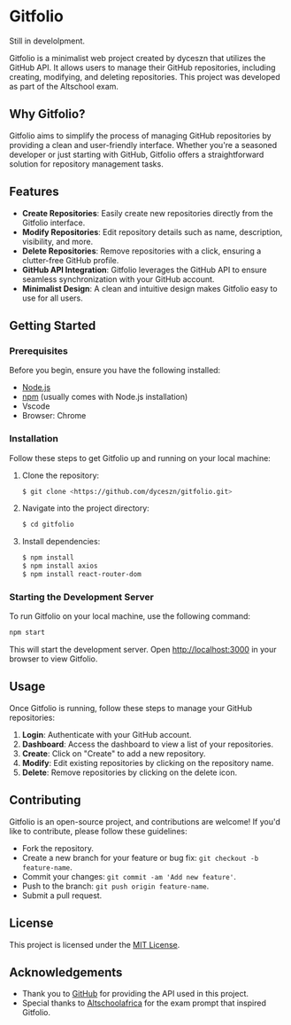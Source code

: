 # Gitfolio

Still in develolpment.

Gitfolio is a minimalist web project created by dyceszn that utilizes the GitHub API. It allows users to manage their GitHub repositories, including creating, modifying, and deleting repositories. This project was developed as part of the Altschool exam.

## Why Gitfolio?

Gitfolio aims to simplify the process of managing GitHub repositories by providing a clean and user-friendly interface. Whether you're a seasoned developer or just starting with GitHub, Gitfolio offers a straightforward solution for repository management tasks.

## Features

- **Create Repositories**: Easily create new repositories directly from the Gitfolio interface.
- **Modify Repositories**: Edit repository details such as name, description, visibility, and more.
- **Delete Repositories**: Remove repositories with a click, ensuring a clutter-free GitHub profile.
- **GitHub API Integration**: Gitfolio leverages the GitHub API to ensure seamless synchronization with your GitHub account.
- **Minimalist Design**: A clean and intuitive design makes Gitfolio easy to use for all users.

## Getting Started

### Prerequisites

Before you begin, ensure you have the following installed:

- [Node.js](https://nodejs.org/)
- [npm](https://www.npmjs.com/) (usually comes with Node.js installation)
- Vscode
- Browser: Chrome

### Installation

Follow these steps to get Gitfolio up and running on your local machine:

1. Clone the repository:

   ```bash
   $ git clone <https://github.com/dyceszn/gitfolio.git>

   ```

2. Navigate into the project directory:

   ```bash
   $ cd gitfolio

   ```

3. Install dependencies:

   ```bash
   $ npm install
   $ npm install axios
   $ npm install react-router-dom
   ```

### Starting the Development Server

To run Gitfolio on your local machine, use the following command:

```bash
npm start
```

This will start the development server. Open [http://localhost:3000](http://localhost:3000/) in your browser to view Gitfolio.

## Usage

Once Gitfolio is running, follow these steps to manage your GitHub repositories:

1. **Login**: Authenticate with your GitHub account.
2. **Dashboard**: Access the dashboard to view a list of your repositories.
3. **Create**: Click on "Create" to add a new repository.
4. **Modify**: Edit existing repositories by clicking on the repository name.
5. **Delete**: Remove repositories by clicking on the delete icon.

## Contributing

Gitfolio is an open-source project, and contributions are welcome! If you'd like to contribute, please follow these guidelines:

- Fork the repository.
- Create a new branch for your feature or bug fix: `git checkout -b feature-name`.
- Commit your changes: `git commit -am 'Add new feature'`.
- Push to the branch: `git push origin feature-name`.
- Submit a pull request.

## License

This project is licensed under the [MIT License](notion://www.notion.so/LICENSE).

## Acknowledgements

- Thank you to [GitHub](https://github.com/) for providing the API used in this project.
- Special thanks to [Altschoolafrica](https://www.altschool.com/) for the exam prompt that inspired Gitfolio.

